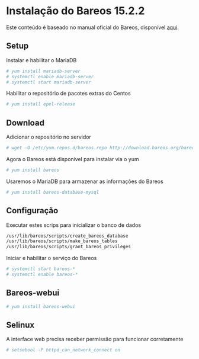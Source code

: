 # Instalação do Bareos 15.2.2

Este conteúdo é baseado no manual oficial do Bareos, disponível [aqui][doc].

## Setup

Instalar e habilitar o MariaDB
```sh
# yum install mariadb-server
# systemctl enable mariadb-server
# systemctl start mariadb-server
```

Habilitar o repositório de pacotes extras do Centos
```sh
# yum install epel-release
```

## Download

Adicionar o repositório no servidor
```sh
# wget -O /etc/yum.repos.d/bareos.repo http://download.bareos.org/bareos/release/latest/CentOS_7/bareos.repo 
```
Agora o Bareos está disponível para instalar via o yum
```sh
# yum install bareos
```
Usaremos o MariaDB para armazenar as informações do Bareos
```sh
# yum install bareos-database-mysql
```

## Configuração

Executar estes scrips para inicializar o banco de dados
```sh
/usr/lib/bareos/scripts/create_bareos_database 
/usr/lib/bareos/scripts/make_bareos_tables 
/usr/lib/bareos/scripts/grant_bareos_privileges
```

Iniciar e habilitar o serviço do Bareos
```sh
# systemctl start bareos-*
# systemctl enable bareos-*
```

## Bareos-webui

```sh
# yum install bareos-webui
```

## Selinux
A interface web precisa receber permissão para funcionar corretamente
```sh
# setsebool -P httpd_can_network_connect on
```



   [doc]: <http://doc.bareos.org/master/html/bareos-manual-main-reference.html#x1-250002> 

